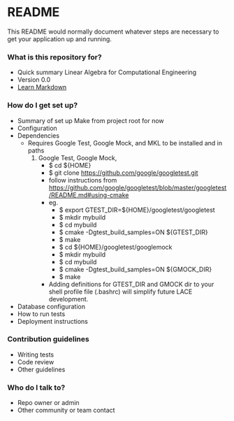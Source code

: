 # README #

This README would normally document whatever steps are necessary to get your application up and running.

### What is this repository for? ###

* Quick summary
Linear Algebra for Computational Engineering
* Version
0.0
* [Learn Markdown](https://bitbucket.org/tutorials/markdowndemo)

### How do I get set up? ###

* Summary of set up
Make from project root for now
* Configuration
* Dependencies
	* Requires Google Test, Google Mock, and MKL to be installed and in paths
		1. Google Test, Google Mock,
			* $ cd ${HOME}
			* $ git clone https://github.com/google/googletest.git 
			* follow instructions from https://github.com/google/googletest/blob/master/googletest/README.md#using-cmake
			* eg.
				* $ export GTEST_DIR=${HOME}/googletest/googletest
				* $ mkdir mybuild
				* $ cd mybuild
				* $ cmake -Dgtest_build_samples=ON ${GTEST_DIR}
				* $ make
				* $ cd ${HOME}/googletest/googlemock
				* $ mkdir mybuild
				* $ cd mybuild
				* $ cmake -Dgtest_build_samples=ON ${GMOCK_DIR}
				* $ make
			* Adding definitions for GTEST_DIR and GMOCK dir to your shell profile file (.bashrc) will simplify future LACE development.  
* Database configuration
* How to run tests
* Deployment instructions

### Contribution guidelines ###

* Writing tests
* Code review
* Other guidelines

### Who do I talk to? ###

* Repo owner or admin
* Other community or team contact